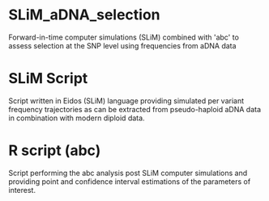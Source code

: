 # SLiM_aDNA_selection
Forward-in-time computer simulations (SLiM) combined with 'abc' to assess selection at the SNP level using frequencies from aDNA data

# SLiM Script
Script written in Eidos (SLiM) language providing simulated per variant frequency trajectories as can be extracted from pseudo-haploid aDNA data in combination with modern diploid data.

# R script (abc)
Script performing the abc analysis post SLiM computer simulations and providing point and confidence interval estimations of the parameters of interest. 
